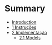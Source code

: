 # Summary

* [Introduction](README.md)
* [1 Instruções](Documents/gitbook/1-instrucoes.md)
* [2 Implementação](Documents/gitbook/2-implementacao.md)
  * [2.1 Models](Documents/gitbook/21-models.md)

